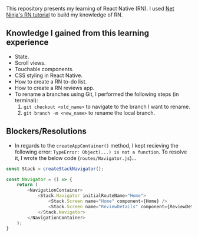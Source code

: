This repository presents my learning of React Native (RN). I used [Net Ninja's RN tutorial](https://www.youtube.com/playlist?list=PL4cUxeGkcC9ixPU-QkScoRBVxtPPzVjrQ) to build my knowledge of RN. 

## Knowledge I gained from this learning experience
- State.
- Scroll views.
- Touchable components.
- CSS styling in React Native.
- How to create a RN to-do list.
- How to create a RN reviews app.
- To rename a branches using Git, I performed the following steps (in terminal):
    1. `git checkout <old_name>` to navigate to the branch I want to rename.
    2. `git branch -m <new_name>` to rename the local branch.

## Blockers/Resolutions
- In regards to the `createAppContainer()` method, I kept recieving the following error: `TypeError: Object(...) is not a function`. To resolve it, I wrote the below code (`routes/Navigator.js`)...

```javascript
const Stack = createStackNavigator();

const Navigator = () => {
    return (
        <NavigationContainer>
            <Stack.Navigator initialRouteName="Home">
                <Stack.Screen name="Home" component={Home} />
                <Stack.Screen name="ReviewDetails" component={ReviewDetails} />
            </Stack.Navigator>
        </NavigationContainer>
    );
}
```